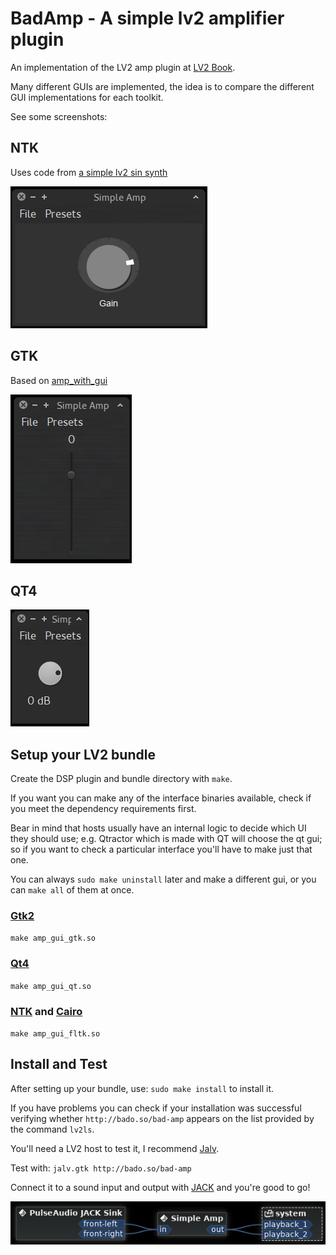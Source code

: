 BadAmp - A simple lv2 amplifier plugin
======================================

An implementation of the LV2 amp plugin at [LV2 Book](http://lv2plug.in/book/).

Many different GUIs are implemented, the idea is to compare the different
GUI implementations for each toolkit.

See some screenshots:

NTK
---

Uses code from [a simple lv2 sin synth](https://github.com/harryhaaren/ntk-lv2-ui)

![BadAmp on NTK](https://github.com/badosu/BadAmp/raw/master/screenshots/ntk.png)

GTK
---

Based on [amp_with_gui](https://github.com/Joeboy/joeboy-lv2-plugins/tree/master/amp_with_gui)

![BadAmp on GTK](https://github.com/badosu/BadAmp/raw/master/screenshots/gtk.png)

QT4
---

![BadAmp on QT](https://github.com/badosu/BadAmp/raw/master/screenshots/qt4.png)

Setup your LV2 bundle
---------------------

Create the DSP plugin and bundle directory with `make`.

If you want you can make any of the interface binaries available, check
if you meet the dependency requirements first.

Bear in mind that hosts usually have an internal logic to decide which
UI they should use; e.g. Qtractor which is made with QT will choose the
qt gui; so if you want to check a particular interface you'll have to
make just that one.

You can always `sudo make uninstall` later and make a different gui,
or you can `make all` of them at once.

### [Gtk2](http://www.gtk.org/)

`make amp_gui_gtk.so`

### [Qt4](http://www.qt.io/)

`make amp_gui_qt.so`

### [NTK](http://non.tuxfamily.org/ntk/) and [Cairo](http://cairographics.org/)

`make amp_gui_fltk.so`

Install and Test
----------------

After setting up your bundle, use: `sudo make install` to install it.

If you have problems you can check if your installation was successful
verifying whether `http://bado.so/bad-amp` appears on the list provided by
the command `lv2ls`.

You'll need a LV2 host to test it, I recommend
[Jalv](http://drobilla.net/software/jalv/).

Test with:    `jalv.gtk http://bado.so/bad-amp`

Connect it to a sound input and output with [JACK](http://jackaudio.org/) and you're good to go!

![Jack Connection](https://github.com/badosu/BadAmp/raw/master/screenshots/jack-connection.png)
